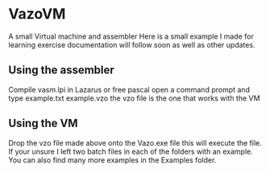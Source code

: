 # VazoVM
A small Virtual machine and assembler
Here is a small example I made for learning exercise documentation will follow soon as well as other updates.

## Using the assembler
Compile vasm.lpi in Lazarus or free pascal open a command prompt and type example.txt example.vzo
the vzo file is the one that works with the VM

## Using the VM
Drop the vzo file made above onto the Vazo.exe file this will execute the file.
If your unsure I left two batch files in each of the folders with an example.
You can also find many more examples in the Examples folder.

